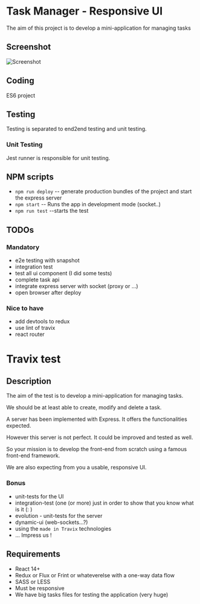# Task Manager - Responsive UI

The aim of this project is to develop a mini-application for managing tasks

## Screenshot

![Screenshot](screenshot.png)

## Coding

ES6 project

## Testing

Testing is separated to end2end testing and unit testing.

### Unit Testing

Jest runner is responsible for unit testing.

## NPM scripts

- `npm run deploy` -- generate production bundles of the project and start the express server
- `npm start` -- Runs the app in development mode (socket..)
- `npm run test` --starts the test

## TODOs

### Mandatory

- e2e testing with snapshot
- integration test
- test all ui component (I did some tests)
- complete task api
- integrate express server with socket (proxy or ...)
- open browser after deploy

### Nice to have

- add devtools to redux
- use lint of travix
- react router

# Travix test

## Description

The aim of the test is to develop a mini-application for managing tasks.

We should be at least able to create, modify and delete a task.

A server has been implemented with Express. It offers the functionalities expected.

However this server is not perfect. It could be improved and tested as well.

So your mission is to develop the front-end from scratch using a famous front-end framework.

We are also expecting from you a usable, responsive UI.

### Bonus

* unit-tests for the UI 
* integration-test (one (or more) just in order to show that you know what is it (: )
* evolution - unit-tests for the server
* dynamic-ui (web-sockets...?)
* using the `made in Travix` technologies
* ... Impress us !

## Requirements

* React 14+
* Redux or Flux or Frint or whateverelse with a one-way data flow
* SASS or LESS
* Must be responsive
* We have big tasks files for testing the application (very huge)
